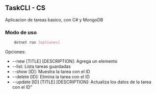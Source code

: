 ## TaskCLI - CS

Aplicacion de tareas basico, con C# y MongoDB

### Modo de uso 

```sh
    dotnet run [optiones]
```

Opciones: 
- --new [TITLE] [DESCRIPTION]:            Agrega un elemento
- --list:                                 Lista tareas guardadas
- --show [ID]:                            Muestra la tarea con el ID
- --delete [ID]:                          Elimina la tarea con el ID
- --update [ID] [TITLE] [DESCRIPTION]:    Actualiza los datos de la tarea con el ID"
